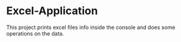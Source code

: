 # Excel-Application
This project prints excel files info inside the console and does some operations on the data.
